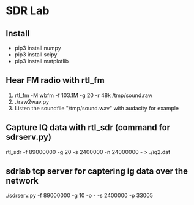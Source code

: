 # SDR Lab

## Install
- pip3 install numpy
- pip3 install scipy
- pip3 install matplotlib


## Hear FM radio with rtl_fm
1. rtl_fm -M wbfm -f 103.1M -g 20 -r 48k /tmp/sound.raw
2. ./raw2wav.py
3. Listen the soundfile "/tmp/sound.wav" with audacity for example

## Capture IQ data with rtl_sdr (command for sdrserv.py)
rtl_sdr -f 89000000 -g 20 -s 2400000 -n 24000000 - > ./iq2.dat 

## sdrlab tcp server for captering ig data over the network
./sdrserv.py -f 89000000 -g 10 -o - -s 2400000 -p 33005

